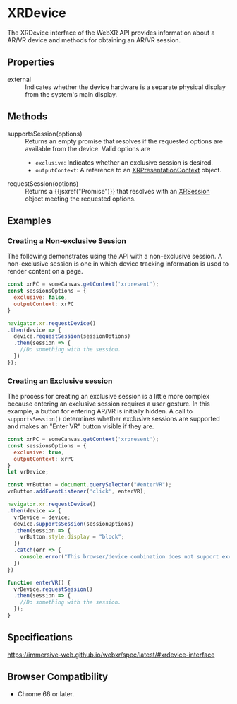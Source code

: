 # XRDevice

The XRDevice interface of the WebXR API provides information about a AR/VR device and methods for obtaining an AR/VR session.

## Properties

<dl>
  <dt>external</dt>
  <dd>Indicates whether the device hardware is a separate physical display from the system's main display.</dd>
</dl>

## Methods

<dl>
  <dt>supportsSession(options)</dt>
  <dd>Returns an empty promise that resolves if the requested options are available from the device. Valid options are
  <ul>
    <li><code>exclusive</code>: Indicates whether an exclusive session is desired.</li>
    <li><code>outputContext</code>: A reference to an <a href="xrpresentationcontest.md">XRPresentationContext</a> object.</li>
  </ul>
  </dd>
  <dt>requestSession(options)</dt>
  <dd>Returns a {{jsxref("Promise")}} that resolves with an <a href="xrsession.md">XRSession</a> object meeting the requested options.</dd>
</dl>

## Examples

### Creating a Non-exclusive Session

The following demonstrates using the API with a non-exclusive session. A non-exclusive session is one in which device tracking information is used to render content on a page.

```javascript
const xrPC = someCanvas.getContext('xrpresent');
const sessionsOptions = {
  exclusive: false,
  outputContext: xrPC
}

navigator.xr.requestDevice()
.then(device => {
  device.requestSession(sessionOptions)
  .then(session => {
    //Do something with the session.
  })
});
```

### Creating an Exclusive session

The process for creating an exclusive session is a little more complex because entering an exclusive session requires a user gesture. In this example, a button for entering AR/VR is initially hidden. A call to `supportsSession()` determines whether exclusive sessions are supported and makes an "Enter VR" button visible if they are.

```javascript
const xrPC = someCanvas.getContext('xrpresent');
const sessionsOptions = {
  exclusive: true,
  outputContext: xrPC
}
let vrDevice;

const vrButton = document.querySelector("#enterVR");
vrButton.addEventListener('click', enterVR);

navigator.xr.requestDevice()
.then(device => {
  vrDevice = device;
  device.supportsSession(sessionOptions)
  .then(session => {
    vrButton.style.display = "block";
  })
  .catch(err => {
    console.error("This browser/device combination does not support exclusive sessions.", err);
  })
})

function enterVR() {
  vrDevice.requestSession()
  .then(session => {
    //Do something with the session.
  });
}
```

## Specifications

https://immersive-web.github.io/webxr/spec/latest/#xrdevice-interface

## Browser Compatibility

* Chrome 66 or later.

